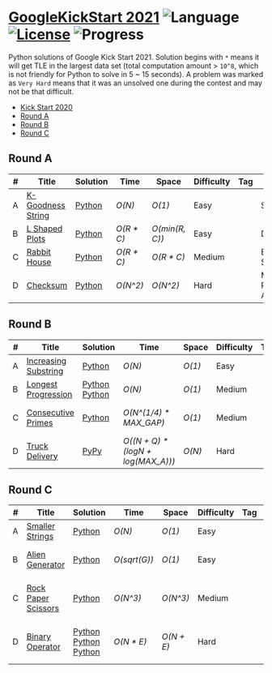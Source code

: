 # [GoogleKickStart 2021](https://codingcompetitions.withgoogle.com/kickstart) ![Language](https://img.shields.io/badge/language-Python-orange.svg) [![License](https://img.shields.io/badge/license-MIT-blue.svg)](./LICENSE) ![Progress](https://img.shields.io/badge/progress-12%20%2F%2012-ff69b4.svg)

Python solutions of Google Kick Start 2021. Solution begins with `*` means it will get TLE in the largest data set (total computation amount > `10^8`, which is not friendly for Python to solve in 5 ~ 15 seconds). A problem was marked as `Very Hard` means that it was an unsolved one during the contest and may not be that difficult.

* [Kick Start 2020](https://github.com/kamyu104/GoogleKickStart-2020)
* [Round A](https://github.com/kamyu104/GoogleKickStart-2021#round-a)
* [Round B](https://github.com/kamyu104/GoogleKickStart-2021#round-b)
* [Round C](https://github.com/kamyu104/GoogleKickStart-2021#round-c)

## Round A
| # | Title | Solution | Time | Space | Difficulty | Tag | Note |
|---| ----- | -------- | ---- | ----- | ---------- | --- | ---- |
|A| [K-Goodness String](https://codingcompetitions.withgoogle.com/kickstart/round/0000000000436140/000000000068cca3)| [Python](./Round%20A/k_goodness_string.py)| _O(N)_ | _O(1)_ | Easy | | String |
|B| [L Shaped Plots](https://codingcompetitions.withgoogle.com/kickstart/round/0000000000436140/000000000068c509)| [Python](./Round%20A/l_shaped_plots.py) | _O(R * C)_ | _O(min(R, C))_ | Easy | | DP |
|C| [Rabbit House](https://codingcompetitions.withgoogle.com/kickstart/round/0000000000436140/000000000068cb14)| [Python](./Round%20A/rabbit_house.py)| _O(R * C)_ | _O(R * C)_ | Medium | | Bucket Sort, BFS |
|D| [Checksum](https://codingcompetitions.withgoogle.com/kickstart/round/0000000000436140/000000000068c2c3)| [Python](./Round%20A/checksum.py) | _O(N^2)_ | _O(N^2)_ | Hard | | MST, Prim's Algorithm |

## Round B
| # | Title | Solution | Time | Space | Difficulty | Tag | Note |
|---| ----- | -------- | ---- | ----- | ---------- | --- | ---- |
|A| [Increasing Substring](https://codingcompetitions.withgoogle.com/kickstart/round/0000000000435a5b/000000000077a882)| [Python](./Round%20B/increasing_substring.py)| _O(N)_ | _O(1)_ | Easy | | String |
|B| [Longest Progression](https://codingcompetitions.withgoogle.com/kickstart/round/0000000000436140/000000000068c509)| [Python](./Round%20B/longest_progression.py) [Python](./Round%20B/longest_progression2.py) | _O(N)_ | _O(1)_ | Medium | | DP |
|C| [Consecutive Primes](https://codingcompetitions.withgoogle.com/kickstart/round/0000000000435a5b/000000000077a8e6)| [Python](./Round%20B/consecutive_primes.py)| _O(N^(1/4) * MAX_GAP)_ | _O(1)_ | Medium | | Math, Prime Gap |
|D| [Truck Delivery](https://codingcompetitions.withgoogle.com/kickstart/round/0000000000435a5b/000000000077a885)| [PyPy](./Round%20B/truck_delivery.py) | _O((N + Q) * (logN + log(MAX_A)))_ | _O(N)_ | Hard | | DFS, Segment Tree |

## Round C
| # | Title | Solution | Time | Space | Difficulty | Tag | Note |
|---| ----- | -------- | ---- | ----- | ---------- | --- | ---- |
|A| [Smaller Strings](https://codingcompetitions.withgoogle.com/kickstart/round/0000000000435c44/00000000007ebe5e)| [Python](./Round%20C/smaller_strings.py)| _O(N)_ | _O(1)_ | Easy | | Math, Counting |
|B| [Alien Generator](https://codingcompetitions.withgoogle.com/kickstart/round/0000000000435c44/00000000007ec1cb)| [Python](./Round%20C/alien_generator.py) | _O(sqrt(G))_ | _O(1)_ | Easy | | Math, Arithmetic Progression |
|C| [Rock Paper Scissors](https://codingcompetitions.withgoogle.com/kickstart/round/0000000000435c44/00000000007ec28e)| [Python](./Round%20C/rock_paper_scissors.py) | _O(N^3)_ | _O(N^3)_ | Medium | | Math, Expected Value, DP, Backtracing |
|D| [Binary Operator](https://codingcompetitions.withgoogle.com/kickstart/round/0000000000435c44/00000000007ec290)| [Python](./Round%20C/binary_operator.py) [Python](./Round%20C/binary_operator2.py) [Python](./Round%20C/binary_operator3.py) | _O(N * E)_ | _O(N + E)_ | Hard | | Math, Polynomial Calculator, Hash |